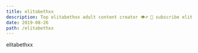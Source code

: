```yaml
---
title: elitabethxx
description: Top elitabethxx adult content creator 👁♐️ 👑 subscribe elitabethxx to my porn site below IG elitabethxx
date: 2019-08-26
path: /elitabethxx
---
```


elitabethxx